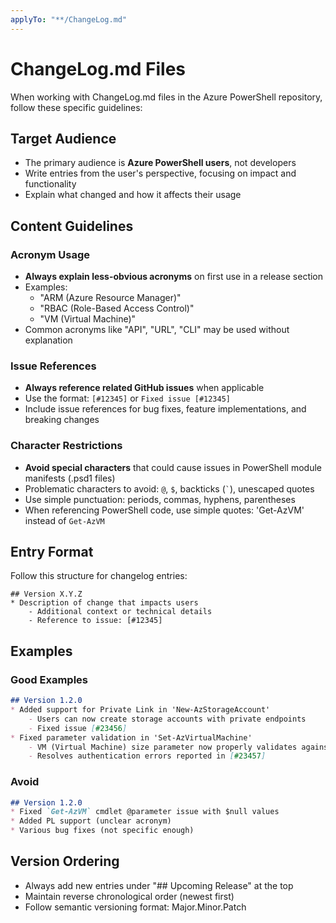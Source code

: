 ```yaml
---
applyTo: "**/ChangeLog.md"
---
```


# ChangeLog.md Files

When working with ChangeLog.md files in the Azure PowerShell repository, follow these specific guidelines:

## Target Audience
- The primary audience is **Azure PowerShell users**, not developers
- Write entries from the user's perspective, focusing on impact and functionality
- Explain what changed and how it affects their usage

## Content Guidelines

### Acronym Usage
- **Always explain less-obvious acronyms** on first use in a release section
- Examples:
  - "ARM (Azure Resource Manager)" 
  - "RBAC (Role-Based Access Control)"
  - "VM (Virtual Machine)"
- Common acronyms like "API", "URL", "CLI" may be used without explanation

### Issue References
- **Always reference related GitHub issues** when applicable
- Use the format: `[#12345]` or `Fixed issue [#12345]`
- Include issue references for bug fixes, feature implementations, and breaking changes

### Character Restrictions
- **Avoid special characters** that could cause issues in PowerShell module manifests (.psd1 files)
- Problematic characters to avoid: `@`, `$`, backticks (`` ` ``), unescaped quotes
- Use simple punctuation: periods, commas, hyphens, parentheses
- When referencing PowerShell code, use simple quotes: 'Get-AzVM' instead of `Get-AzVM`

## Entry Format
Follow this structure for changelog entries:
```
## Version X.Y.Z
* Description of change that impacts users
    - Additional context or technical details
    - Reference to issue: [#12345]
```

## Examples

### Good Examples
```markdown
## Version 1.2.0
* Added support for Private Link in 'New-AzStorageAccount'
    - Users can now create storage accounts with private endpoints
    - Fixed issue [#23456]
* Fixed parameter validation in 'Set-AzVirtualMachine'
    - VM (Virtual Machine) size parameter now properly validates against available SKUs
    - Resolves authentication errors reported in [#23457]
```

### Avoid
```markdown
## Version 1.2.0  
* Fixed `Get-AzVM` cmdlet @parameter issue with $null values
* Added PL support (unclear acronym)
* Various bug fixes (not specific enough)
```

## Version Ordering
- Always add new entries under "## Upcoming Release" at the top
- Maintain reverse chronological order (newest first)
- Follow semantic versioning format: Major.Minor.Patch